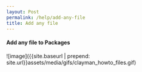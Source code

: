 ```yaml
---
layout: Post
permalink: /help/add-any-file
title: Add any file
---
```

<h4><b>Add any file to Packages</b></h4>
![image]({{site.baseurl | prepend: site.url}}assets/media/gifs/clayman_howto_files.gif)
